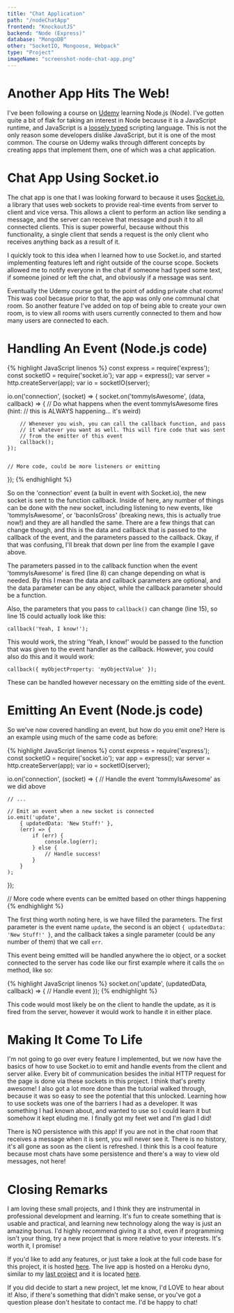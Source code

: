 ```yaml
---
title: "Chat Application"
path: "/nodeChatApp"
frontend: "KnockoutJS"
backend: "Node (Express)"
database: "MongoDB"
other: "SocketIO, Mongoose, Webpack"
type: "Project"
imageName: "screenshot-node-chat-app.png"
---
```


# Another App Hits The Web!

I've been following a course on [Udemy](https://udemy.com) learning Node.js (Node). I've gotten quite a bit of flak for taking an interest in Node because it is a JavaScript runtime, and JavaScript is a [loosely typed](https://en.wikipedia.org/wiki/Strong_and_weak_typing) scripting language. This is not the only reason some developers dislike JavaScript, but it is one of the most common. The course on Udemy walks through different concepts by creating apps that implement them, one of which was a chat application.

# Chat App Using Socket.io

The chat app is one that I was looking forward to because it uses [Socket.io](https://socket.io), a library that uses web sockets to provide real-time events from server to client and vice versa. This allows a client to perform an action like sending a message, and the server can receive that message and push it to all connected clients. This is super powerful, because without this functionality, a single client that sends a request is the only client who receives anything back as a result of it.

I quickly took to this idea when I learned how to use Socket.io, and started implementing features left and right outside of the course scope. Sockets allowed me to notify everyone in the chat if someone had typed some text, if someone joined or left the chat, and obviously if a message was sent.

Eventually the Udemy course got to the point of adding private chat rooms! This was cool becasue prior to that, the app was only one communal chat room. So another feature I've added on top of being able to create your own room, is to view all rooms with users currently connected to them and how many users are connected to each.

# Handling An Event (Node.js code)

{% highlight JavaScript linenos %}
const express = require('express');
const socketIO = require('socket.io');
var app = express();
var server = http.createServer(app);
var io = socketIO(server);

io.on('connection', (socket) => {
socket.on('tommyIsAwesome', (data, callback) => {
// Do what happens when the event tommyIsAwesome fires (hint:
// this is ALWAYS happening... it's weird)

        // Whenever you wish, you can call the callback function, and pass
        // it whatever you want as well. This will fire code that was sent
        // from the emitter of this event
        callback();
    });


    // More code, could be more listeners or emitting

});
{% endhighlight %}

So on the 'connection' event (a built in event with Socket.io), the new socket is sent to the function callback. Inside of here, any number of things can be done with the new socket, including listening to new events, like 'tommyIsAwesome', or 'baconIsGross' (breaking news, this is actually true now!) and they are all handled the same. There are a few things that can change though, and this is the data and callback that is passed to the callback of the event, and the parameters passed to the callback. Okay, if that was confusing, I'll break that down per line from the example I gave above.

The parameters passed in to the callback function when the event 'tommyIsAwesome' is fired (line 8) can change depending on what is needed. By this I mean the data and callback parameters are optional, and the data parameter can be any object, while the callback parameter should be a function.

Also, the parameters that you pass to `callback()` can change (line 15), so line 15 could actually look like this:

`callback('Yeah, I know!');`

This would work, the string 'Yeah, I know!' would be passed to the function that was given to the event handler as the callback. However, you could also do this and it would work:

`callback({ myObjectProperty: 'myObjectValue' });`

These can be handled however necessary on the emitting side of the event.

# Emitting An Event (Node.js code)

So we've now covered handling an event, but how do you emit one? Here is an example using much of the same code as before:

{% highlight JavaScript linenos %}
const express = require('express');
const socketIO = require('socket.io');
var app = express();
var server = http.createServer(app);
var io = socketIO(server);

io.on('connection', (socket) => {
// Handle the event 'tommyIsAwesome' as we did above

    // ...

    // Emit an event when a new socket is connected
    io.emit('update',
        { updatedData: 'New Stuff!' },
        (err) => {
            if (err) {
                console.log(err);
            } else {
                // Handle success!
            }
        }
    );

});

// More code where events can be emitted based on other things happening
{% endhighlight %}

The first thing worth noting here, is we have filled the parameters. The first parameter is the event name `update`, the second is an object `{ updatedData: 'New Stuff!' }`, and the callback takes a single parameter (could be any number of them) that we call `err`.

This event being emitted will be handled anywhere the io object, or a socket connected to the server has code like our first example where it calls the `on` method, like so:

{% highlight JavaScript linenos %}
socket.on('update', (updatedData, callback) => {
// Handle event
});
{% endhighlight %}

This code would most likely be on the client to handle the update, as it is fired from the server, however it would work to handle it in either place.

# Making It Come To Life

I'm not going to go over every feature I implemented, but we now have the basics of how to use Socket.io to emit and handle events from the client and server alike. Every bit of communication besides the initial HTTP request for the page is done via these sockets in this project. I think that's pretty awesome! I also got a lot more done than the tutorial walked through, because it was so easy to see the potential that this unlocked. Learning how to use sockets was one of the barriers I had as a developer. It was something I had known about, and wanted to use so I could learn it but somehow it kept eluding me. I finally got my feet wet and I'm glad I did!

There is NO persistence with this app! If you are not in the chat room that receives a message when it is sent, you will never see it. There is no history, it's all gone as soon as the client is refreshed. I think this is a cool feature because most chats have some persistence and there's a way to view old messages, not here!

# Closing Remarks

I am loving these small projects, and I think they are instrumental in professional development and learning. It's fun to create something that is usable and practical, and learning new technology along the way is just an amazing bonus. I'd highly recommend giving it a shot, even if programming isn't your thing, try a new project that is more relative to your interests. It's worth it, I promise!

If you'd like to add any features, or just take a look at the full code base for this project, it is hosted [here](https://github.com/grezxune/node-chat-app). The live app is hosted on a Heroku dyno, similar to my [last project](http://tommytreb.com/2017/08/18/image-scraper.html) and it is located [here](http://chat.tommytreb.com).

If you did decide to start a new project, let me know, I'd LOVE to hear about it! Also, if there's something that didn't make sense, or you've got a question please don't hesitate to contact me. I'd be happy to chat!
